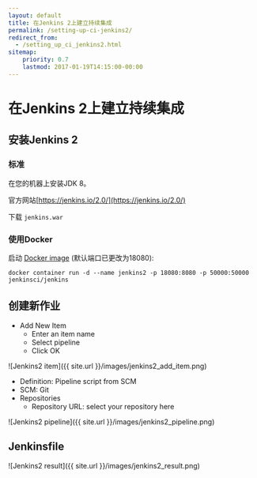 ```yaml
---
layout: default
title: 在Jenkins 2上建立持续集成
permalink: /setting-up-ci-jenkins2/
redirect_from:
  - /setting_up_ci_jenkins2.html
sitemap:
    priority: 0.7
    lastmod: 2017-01-19T14:15:00-00:00
---
```


# <i class="fa fa-stethoscope"></i> 在Jenkins 2上建立持续集成

## 安装Jenkins 2

### 标准

在您的机器上安装JDK 8。

官方网站[https://jenkins.io/2.0/](https://jenkins.io/2.0/)

下载 `jenkins.war`

### 使用Docker

启动 [Docker image](https://hub.docker.com/r/jenkinsci/jenkins/) (默认端口已更改为18080):

`docker container run -d --name jenkins2 -p 18080:8080 -p 50000:50000 jenkinsci/jenkins`

## 创建新作业

- Add New Item
    - Enter an item name
    - Select pipeline
    - Click OK

![Jenkins2 item]({{ site.url }}/images/jenkins2_add_item.png)

- Definition: Pipeline script from SCM
- SCM: Git
- Repositories
    - Repository URL: select your repository here

![Jenkins2 pipeline]({{ site.url }}/images/jenkins2_pipeline.png)

## Jenkinsfile

![Jenkins2 result]({{ site.url }}/images/jenkins2_result.png)
